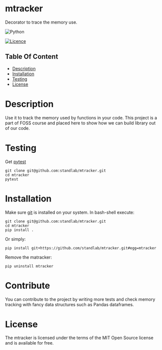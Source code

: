 # mtracker

Decorator to trace the memory use.

![Python](https://img.shields.io/badge/python-3670A0?style=for-the-badge&logo=python&logoColor=ffdd54)

[![Licence](https://img.shields.io/github/license/Ileriayo/markdown-badges?style=for-the-badge)](./LICENSE)


## Table Of Content

- [Description](#description)
- [Installation](#installation)
- [Testing](#Testing)
- [License](#license)


# Description

Use it to track the memory used by functions in your code. This project is a part of FOSS course and placed here to show how we can build library out of our code. 

# Testing 

Get [pytest](https://docs.pytest.org/en/7.2.x/)

    git clone git@github.com:standlab/mtracker.git
    cd mtracker
    pytest

# Installation

Make sure [git](https://git-scm.com/) is installed on your system. In bash-shell execute:

    git clone git@github.com:standlab/mtracker.git
    cd mtracker
    pip install .

Or simply:

    pip install git+https://github.com/standlab/mtracker.git#egg=mtracker
    
Remove the matracker:

    pip uninstall mtracker

# Contribute

You can contribute to the project by writing more tests and check memory tracking with fancy data structures such as Pandas dataframes.

# License

The mtracker is licensed under the terms of the MIT Open Source license and is available for free.

